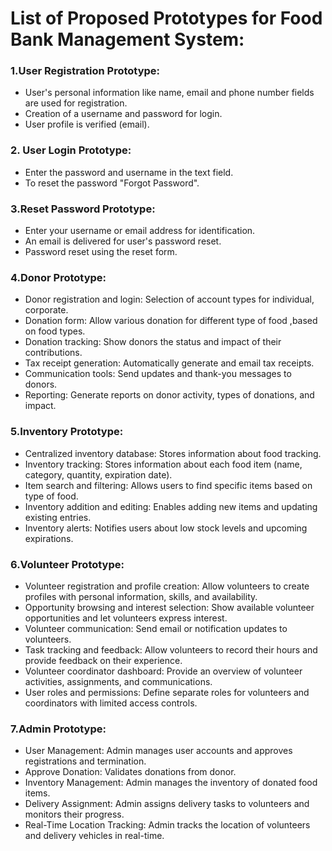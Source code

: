 # **List of Proposed Prototypes for Food Bank Management System:**


### 1.User Registration Prototype:

- User's personal information like name, email and phone number fields are used for registration.
- Creation of a username and password for login.
- User profile is verified (email).

### 2. User Login Prototype:

- Enter the password and username in the text field.
- To reset the password "Forgot Password".

### 3.Reset Password Prototype:

- Enter your username or email address for identification.
- An email is delivered for user's password reset.
- Password reset using the reset form.

### 4.Donor Prototype:

- Donor registration and login: Selection of account types for individual, corporate.
- Donation form: Allow various donation for different type of food ,based on food types.
- Donation tracking: Show donors the status and impact of their contributions.
- Tax receipt generation: Automatically generate and email tax receipts.
- Communication tools: Send updates and thank-you messages to donors.
- Reporting: Generate reports on donor activity, types of donations, and impact.

### 5.Inventory Prototype:

- Centralized inventory database: Stores information about food tracking.
- Inventory tracking: Stores information about each food item (name, category, quantity, expiration date).
- Item search and filtering: Allows users to find specific items based on type of food.
- Inventory addition and editing: Enables adding new items and updating existing entries.
- Inventory alerts: Notifies users about low stock levels and upcoming expirations.

### 6.Volunteer Prototype:

- Volunteer registration and profile creation: Allow volunteers to create profiles with personal information, skills, and availability.
- Opportunity browsing and interest selection: Show available volunteer opportunities and let volunteers express interest.
- Volunteer communication: Send email or notification updates to volunteers.
- Task tracking and feedback: Allow volunteers to record their hours and provide feedback on their experience.
- Volunteer coordinator dashboard: Provide an overview of volunteer activities, assignments, and communications.
- User roles and permissions: Define separate roles for volunteers and coordinators with limited access controls.

### 7.Admin Prototype:

- User Management: Admin manages user accounts and approves registrations and termination. 
- Approve Donation: Validates donations from donor. 
- Inventory Management: Admin manages the inventory of donated food items. 
- Delivery Assignment: Admin assigns delivery tasks to volunteers and monitors their progress. 
- Real-Time Location Tracking: Admin tracks the location of volunteers and delivery vehicles in real-time.